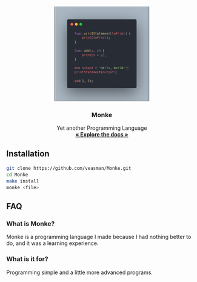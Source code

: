 <br />
<p align="center">
  <a href="https://github.com/veasman/Monke">
    <img src="./res/monke.png" width="250" height="250">
  </a>

  <h3 align="center">Monke</h3>

  <p align="center">
    Yet another Programming Language
    <br />
    <a href="https://monke.readthedocs.io"><strong>« Explore the docs »</strong></a>
  </p>

</p>

## Installation
```bash
git clone https://github.com/veasman/Monke.git
cd Monke
make install
monke <file>
```

## FAQ

### What is Monke?
Monke is a programming language I made because I had nothing better to do, and it was a learning experience.

### What is it for?
Programming simple and a little more advanced programs.
